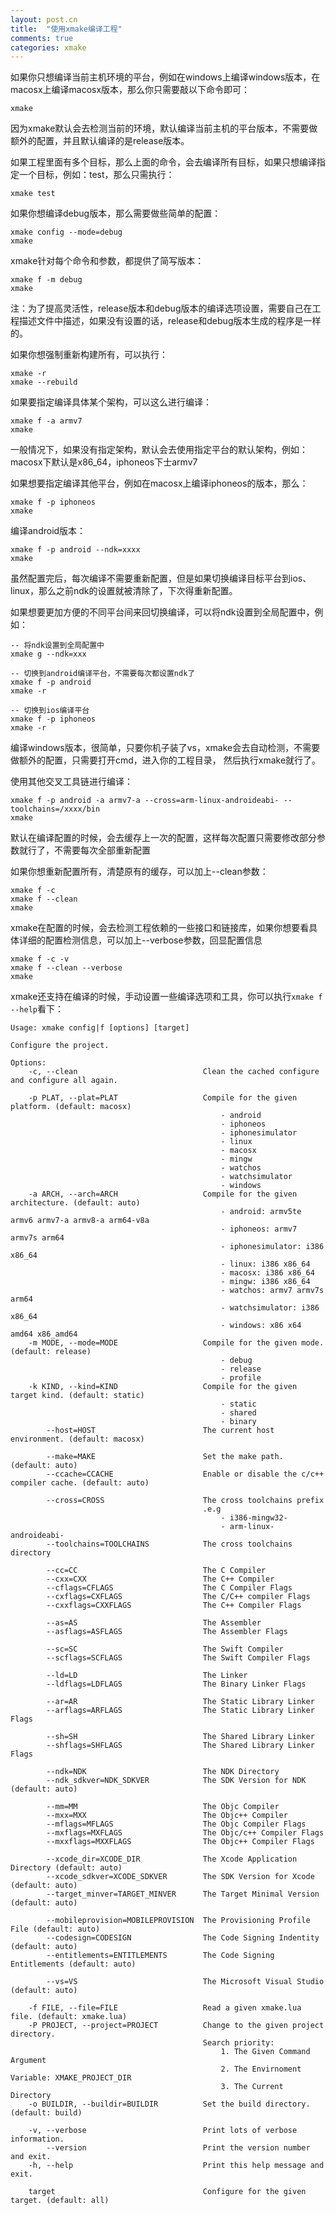 ```yaml
---
layout: post.cn
title:  "使用xmake编译工程"
comments: true
categories: xmake
---
```


如果你只想编译当前主机环境的平台，例如在windows上编译windows版本，在macosx上编译macosx版本，那么你只需要敲以下命令即可：

    xmake

因为xmake默认会去检测当前的环境，默认编译当前主机的平台版本，不需要做额外的配置，并且默认编译的是release版本。

如果工程里面有多个目标，那么上面的命令，会去编译所有目标，如果只想编译指定一个目标，例如：test，那么只需执行：

    xmake test

如果你想编译debug版本，那么需要做些简单的配置：

    xmake config --mode=debug
    xmake

xmake针对每个命令和参数，都提供了简写版本：

    xmake f -m debug
    xmake

注：为了提高灵活性，release版本和debug版本的编译选项设置，需要自己在工程描述文件中描述，如果没有设置的话，release和debug版本生成的程序是一样的。

如果你想强制重新构建所有，可以执行：

    xmake -r
    xmake --rebuild

如果要指定编译具体某个架构，可以这么进行编译：

    xmake f -a armv7
    xmake

一般情况下，如果没有指定架构，默认会去使用指定平台的默认架构，例如：macosx下默认是x86_64，iphoneos下士armv7

如果想要指定编译其他平台，例如在macosx上编译iphoneos的版本，那么：

    xmake f -p iphoneos
    xmake

编译android版本：

    xmake f -p android --ndk=xxxx
    xmake

虽然配置完后，每次编译不需要重新配置，但是如果切换编译目标平台到ios、linux，那么之前ndk的设置就被清除了，下次得重新配置。

如果想要更加方便的不同平台间来回切换编译，可以将ndk设置到全局配置中，例如：

    -- 将ndk设置到全局配置中
    xmake g --ndk=xxx

    -- 切换到android编译平台，不需要每次都设置ndk了
    xmake f -p android
    xmake -r

    -- 切换到ios编译平台
    xmake f -p iphoneos
    xmake -r

编译windows版本，很简单，只要你机子装了vs，xmake会去自动检测，不需要做额外的配置，只需要打开cmd，进入你的工程目录，
然后执行xmake就行了。

使用其他交叉工具链进行编译：

    xmake f -p android -a armv7-a --cross=arm-linux-androideabi- --toolchains=/xxxx/bin
    xmake

默认在编译配置的时候，会去缓存上一次的配置，这样每次配置只需要修改部分参数就行了，不需要每次全部重新配置

如果你想重新配置所有，清楚原有的缓存，可以加上--clean参数：

    xmake f -c
    xmake f --clean
    xmake

xmake在配置的时候，会去检测工程依赖的一些接口和链接库，如果你想要看具体详细的配置检测信息，可以加上--verbose参数，回显配置信息

    xmake f -c -v
    xmake f --clean --verbose
    xmake

xmake还支持在编译的时候，手动设置一些编译选项和工具，你可以执行`xmake f --help`看下：

    Usage: xmake config|f [options] [target]

    Configure the project.

    Options: 
        -c, --clean                            Clean the cached configure and configure all again.
                                               
        -p PLAT, --plat=PLAT                   Compile for the given platform. (default: macosx)
                                                   - android
                                                   - iphoneos
                                                   - iphonesimulator
                                                   - linux
                                                   - macosx
                                                   - mingw
                                                   - watchos
                                                   - watchsimulator
                                                   - windows
        -a ARCH, --arch=ARCH                   Compile for the given architecture. (default: auto)
                                                   - android: armv5te armv6 armv7-a armv8-a arm64-v8a
                                                   - iphoneos: armv7 armv7s arm64
                                                   - iphonesimulator: i386 x86_64
                                                   - linux: i386 x86_64
                                                   - macosx: i386 x86_64
                                                   - mingw: i386 x86_64
                                                   - watchos: armv7 armv7s arm64
                                                   - watchsimulator: i386 x86_64
                                                   - windows: x86 x64 amd64 x86_amd64
        -m MODE, --mode=MODE                   Compile for the given mode. (default: release)
                                                   - debug
                                                   - release
                                                   - profile
        -k KIND, --kind=KIND                   Compile for the given target kind. (default: static)
                                                   - static
                                                   - shared
                                                   - binary
            --host=HOST                        The current host environment. (default: macosx)
                                               
            --make=MAKE                        Set the make path. (default: auto)
            --ccache=CCACHE                    Enable or disable the c/c++ compiler cache. (default: auto)
                                               
            --cross=CROSS                      The cross toolchains prefix
                                               .e.g
                                                   - i386-mingw32-
                                                   - arm-linux-androideabi-
            --toolchains=TOOLCHAINS            The cross toolchains directory
                                               
            --cc=CC                            The C Compiler
            --cxx=CXX                          The C++ Compiler
            --cflags=CFLAGS                    The C Compiler Flags
            --cxflags=CXFLAGS                  The C/C++ compiler Flags
            --cxxflags=CXXFLAGS                The C++ Compiler Flags
                                               
            --as=AS                            The Assembler
            --asflags=ASFLAGS                  The Assembler Flags
                                               
            --sc=SC                            The Swift Compiler
            --scflags=SCFLAGS                  The Swift Compiler Flags
                                               
            --ld=LD                            The Linker
            --ldflags=LDFLAGS                  The Binary Linker Flags
                                               
            --ar=AR                            The Static Library Linker
            --arflags=ARFLAGS                  The Static Library Linker Flags
                                               
            --sh=SH                            The Shared Library Linker
            --shflags=SHFLAGS                  The Shared Library Linker Flags
                                               
            --ndk=NDK                          The NDK Directory
            --ndk_sdkver=NDK_SDKVER            The SDK Version for NDK (default: auto)
                                               
            --mm=MM                            The Objc Compiler
            --mxx=MXX                          The Objc++ Compiler
            --mflags=MFLAGS                    The Objc Compiler Flags
            --mxflags=MXFLAGS                  The Objc/c++ Compiler Flags
            --mxxflags=MXXFLAGS                The Objc++ Compiler Flags
                                               
            --xcode_dir=XCODE_DIR              The Xcode Application Directory (default: auto)
            --xcode_sdkver=XCODE_SDKVER        The SDK Version for Xcode (default: auto)
            --target_minver=TARGET_MINVER      The Target Minimal Version (default: auto)
                                               
            --mobileprovision=MOBILEPROVISION  The Provisioning Profile File (default: auto)
            --codesign=CODESIGN                The Code Signing Indentity (default: auto)
            --entitlements=ENTITLEMENTS        The Code Signing Entitlements (default: auto)
                                               
            --vs=VS                            The Microsoft Visual Studio (default: auto)
                                               
        -f FILE, --file=FILE                   Read a given xmake.lua file. (default: xmake.lua)
        -P PROJECT, --project=PROJECT          Change to the given project directory.
                                               Search priority:
                                                   1. The Given Command Argument
                                                   2. The Envirnoment Variable: XMAKE_PROJECT_DIR
                                                   3. The Current Directory
        -o BUILDIR, --buildir=BUILDIR          Set the build directory. (default: build)
                                               
        -v, --verbose                          Print lots of verbose information.
            --version                          Print the version number and exit.
        -h, --help                             Print this help message and exit.
                                               
        target                                 Configure for the given target. (default: all)

